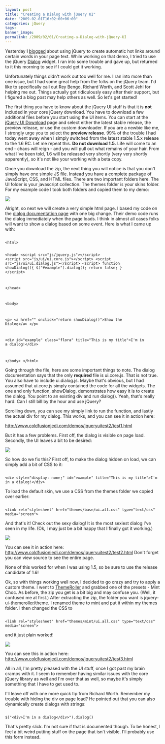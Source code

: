 ```yaml
---
layout: post
title: "Creating a Dialog with jQuery UI"
date: "2009-02-01T16:02:00+06:00"
categories: jQuery 
tags: 
banner_image: 
permalink: /2009/02/01/Creating-a-Dialog-with-jQuery-UI
---
```


Yesterday I <a href="http://www.raymondcamden.com/index.cfm/2009/1/31/Using-jQuery-and-ColdFusion-to-create-an-autolink-for-definition-application">blogged</a> about using jQuery to create automatic hot links around certain words in your page text. While working on that demo, I tried to use the jQuery <a href="http://docs.jquery.com/UI/Dialog">Dialog</a> widget. I ran into some trouble and gave up, but returned to it this morning to see if I could get it working.

Unfortunately things didn't work out too well for me. I ran into more than one issue, but I had some great help from the folks on the jQuery team. I'd like to specifically call out Rey Bengo, Richard Worth, and Scott Jehl for helping me out. Things actually got ridiculously easy after their support, but I figured a blog post may help others as well. So let's get started!
<!--more-->
The first thing you have to know about the jQuery UI stuff is that it is <b>not</b> included in your core jQuery download. You have to download a few additional files before you start using the UI items. You can start at the <a href="http://ui.jquery.com/download">jQuery UI Download</a> page and select either the latest stable release, the preview release, or use the custom downloader. If you are a newbie like me, I strongly urge you to select the <b>preview release</b>. 99% of the trouble I had today went away when I simply switched from the latest stable 1.5.x release to the 1.6 RC. Let me repeat this. <b>Do not download 1.5.</b> Life will come to an end - chaos will reign - and you will pull out what remains of your hair. From what I've been told, 1.6 will be released very shortly (very very shortly apparently), so it's not like your working with a beta copy. 

Once you download the zip, the next thing you will notice is that you don't simply have one simple JS file. Instead you have a complete package of JavaScript, CSS, and HTML files. There are two important folders here. The UI folder is your javascript collection. The themes folder is your skins folder. For my example code I took both folders and copied them to my demo:

<img src="https://static.raymondcamden.com/images/cfjedi//Picture 136.png">

Alright, so next we will create a very simple html page. I based my code on the <a href="http://docs.jquery.com/UI/Dialog">dialog documentation page</a> with one big change. Their demo code runs the dialog immediately when the page loads. I think in almost all cases folks will want to show a dialog based on some event. Here is what I came up with:

<code>
&lt;html&gt;
	
&lt;head&gt;
&lt;script src="js/jquery.js"&gt;&lt;/script&gt;
&lt;script src="js/ui/ui.core.js"&gt;&lt;/script&gt;
&lt;script src="js/ui/ui.dialog.js"&gt;&lt;/script&gt;
&lt;script&gt;
function showDialog(){
	$("#example").dialog();
	return false;
}
&lt;/script&gt;

&lt;/head&gt;	

&lt;body&gt;

&lt;p&gt;
&lt;a href="" onclick="return showDialog()"&gt;Show the Dialog&lt;/a&gt;
&lt;/p&gt;

&lt;div id="example" class="flora" title="This is my title"&gt;I'm in a dialog!&lt;/div&gt;
	
&lt;/body&gt;
&lt;/html&gt;
</code>

Going through the file, here are some important things to note. The dialog documentation says that the only <b>required</b> file is ui.core.js. That is not true. You also have to include ui.dialog.js. Maybe that's obvious, but I had assumed that ui.core.js simply contained the code for all the widgets. The one and only function, showDialog, demonstrates how easy it is to create the dialog. You point to an existing div and run dialog(). Yeah, that's really hard. Can I still bill by the hour and use jQuery?

Scrolling down, you can see my simply link to run the function, and lastly the actual div for my dialog. This works, and you can see it in action here:

<a href="http://www.coldfusionjedi.com/demos/jqueryuitest2/test1.html">http://www.coldfusionjedi.com/demos/jqueryuitest2/test1.html</a>

But it has a few problems. First off, the dialog is visible on page load. Secondly, the UI leaves a bit to be desired:

<img src="https://static.raymondcamden.com/images/cfjedi//Picture 220.png">

So how do we fix this? First off, to make the dialog hidden on load, we can simply add a bit of CSS to it:

<code>
&lt;div style="display: none;" id="example" title="This is my title"&gt;I'm in a dialog!&lt;/div&gt;
</code>

To load the default skin, we use a CSS from the themes folder we copied over earlier:

<code>
&lt;link rel="stylesheet" href="themes/base/ui.all.css" type="text/css" media="screen"&gt;
</code>

And that's it! Check out the sexy dialog! It is the most sexiest dialog I've seen in my life. (Ok, I may just be a bit happy that I finally got it working.)

<img src="https://static.raymondcamden.com/images/cfjedi//Picture 316.png">

You can see it in action here: <a href="http://www.coldfusionjedi.com/demos/jqueryuitest2/test2.html">http://www.coldfusionjedi.com/demos/jqueryuitest2/test2.html</a> Don't forget you can view source to see the entire page.

None of this worked for when I was using 1.5, so be sure to use the release candidate of 1.6!

Ok, so with things working well now, I decided to go crazy and try to apply a custom theme. I went to <a href="http://ui.jquery.com/themeroller/">ThemeRoller</a> and grabbed one of the presets - Mint Choc. As before, the zip you get is a bit big and may confuse you. (Well, it confused me at first.) After extracting the zip, the folder you want is jquery-ui-themeroller/theme. I renamed theme to mint and put it within my themes folder. I then changed the CSS to 

<code>
&lt;link rel="stylesheet" href="themes/mint/ui.all.css" type="text/css" media="screen"&gt;
</code>

and it just plain worked!

<img src="https://static.raymondcamden.com/images/cfjedi//Picture 46.png">

You can see this in action here: <a href="http://www.coldfusionjedi.com/demos/jqueryuitest2/test3.html">http://www.coldfusionjedi.com/demos/jqueryuitest2/test3.html</a>

All in all, I'm pretty pleased with the UI stuff, once I got past my brain cramps with it. I seem to remember having similar issues with the core jQuery library as well and I'm over that as well, so maybe it's simply something that I have to get used to. 

I'll leave off with one more quick tip from Richard Worth. Remember my trouble with hiding the div on page load? He pointed out that you can also dynamically create dialogs with strings:

<code>
$("&lt;div&gt;I'm in a dialog&lt;/div&gt;").dialog() 
</code>

That's pretty slick. I'm not sure if that is documented though. To be honest, I feel a bit weird putting stuff on the page that isn't visible. I'll probably use this form instead.